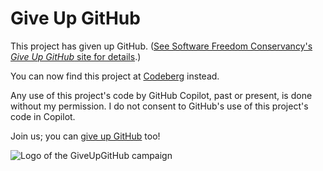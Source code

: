 # Give Up GitHub

This project has given up GitHub.  ([See Software Freedom Conservancy's *Give Up GitHub* site for details](https://GiveUpGitHub.org).)

You can now find this project at [Codeberg](https://codeberg.org/toddy/medicalterms) instead.

Any use of this project's code by GitHub Copilot, past or present, is done without my permission.  I do not consent to GitHub's use of this project's code in Copilot.

Join us; you can [give up GitHub](https://GiveUpGitHub.org) too!

![Logo of the GiveUpGitHub campaign](https://sfconservancy.org/img/GiveUpGitHub.png)
